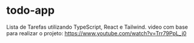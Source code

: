 # todo-app

Lista de Tarefas utilizando TypeScript, React e Tailwind.
video com base para realizar o projeto: https://www.youtube.com/watch?v=Trr79PpL_j0
